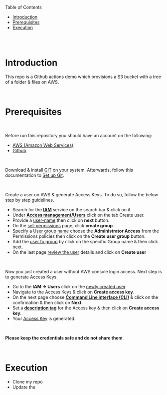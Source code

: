 Table of Contents

- [Introduction](#introduction)
- [Prerequisites](#prerequisites)
- [Execution](#execution)

<br>
<br>

# Introduction

This repo is a Github actions demo which provisions a S3 bucket with a tree of a folder & files on AWS.

<br>

# Prerequisites

<br>

Before run this repository you should have an account on the following:

- [AWS (Amazon Web Services)](https://aws.amazon.com/resources/create-account/)
- [Github](https://github.com/signup?ref_cta=Sign+up&ref_loc=header+logged+out&ref_page=%2F&source=header-home)

<br>

Download & install [GIT](https://git-scm.com/book/en/v2/Getting-Started-Installing-Git) on your system. Afterwards, follow this documentation to [Set up Git](https://docs.github.com/en/get-started/getting-started-with-git/set-up-git).

<br>

Create a user on AWS & generate Access Keys. To do so, follow the below step by step guidelines.

- Search for the [**IAM**](./attachments/iam-service.png) service on the search bar & click on it.
- Under [**Access management/Users**](./attachments/access-management.png) click on the tab Create user.
- Provide a [user-name](./attachments/username.png) then click on **next** button.
- On the [set-permissions](./attachments/set-permissions.png) page, click **create group**.
- Specify a [User group name](./attachments/create-group.png) choose the **Administrator Access** from the Permissions policies then click on the **Create user group** button.
- Add the [user to group](./attachments/add-user-to-group.png) by click on the specific Group name & then click next.
- On the last page [review the user](./attachments/review-and-create-user.png) details and click on **Create user**

<br>

Now you just created a user without AWS console login access. Next step is to generate Access Keys. 

- Go to the **IAM -> Users** click on the [newly created user](./attachments/Security-credentials.png).
- Navigate to the Access Keys & click on **Create access key**.
- On the next page choose [**Command Line interface (CLI)**](./attachments/access-key-best-practices.png) & click on the confirmation & then click on **Next**.
- Set a [**description tag**](./attachments/create-access-key.png) for the Access key & then click on **Create access key**.
- Your [Access Key](./attachments/retriece-access-key.png) is generated.

<br>

**Please keep the credentials safe and do not share them**.

<br>

# Execution

- Clone my repo 
- Update the 

